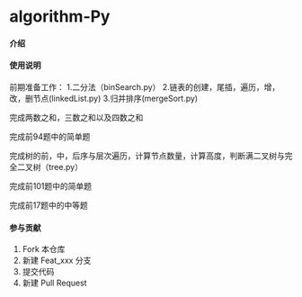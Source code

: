 # algorithm-Py

#### 介绍



#### 使用说明

前期准备工作：
1.二分法（binSearch.py）
2.链表的创建，尾插，遍历，增，改，删节点(linkedList.py)
3.归并排序(mergeSort.py)

完成两数之和，三数之和以及四数之和

完成前94题中的简单题

完成树的前，中，后序与层次遍历，计算节点数量，计算高度，判断满二叉树与完全二叉树（tree.py）

完成前101题中的简单题

完成前17题中的中等题

#### 参与贡献

1.  Fork 本仓库
2.  新建 Feat_xxx 分支
3.  提交代码
4.  新建 Pull Request



